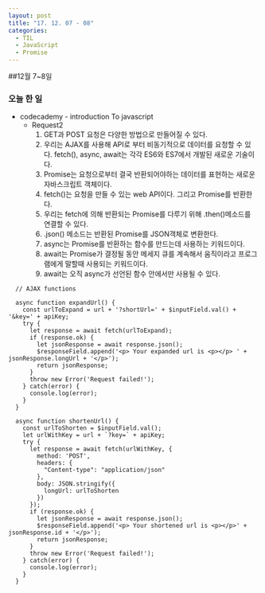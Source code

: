 ```yaml
---
layout: post
title: "17. 12. 07 - 08"
categories:
  -	TIL
  -	JavaScript
  -	Promise
---
```


##12월 7~8일

### 오늘 한 일

-	codecademy - introduction To javascript
	-	Request2
		1.	GET과 POST 요청은 다양한 방법으로 만들어질 수 있다.
		2.	우리는 AJAX를 사용해 API로 부터 비동기적으로 데이터를 요청할 수 있다. fetch(), async, await는 각각 ES6와 ES7에서 개발된 새로운 기술이다.
		3.	Promise는 요청으로부터 결국 반환되어야하는 데이터를 표현하는 새로운 자바스크립트 객체이다.
		4.	fetch()는 요청을 만들 수 있는 web API이다. 그리고 Promise를 반환한다.
		5.	우리는 fetch에 의해 반환되는 Promise를 다루기 위해 .then()메소드를 연결할 수 있다.
		6.	.json() 메소드는 반환된 Promise를 JSON객체로 변환한다.
		7.	async는 Promise를 반환하는 함수를 만드는데 사용하는 키워드이다.
		8.	await는 Promise가 결정될 동안 메세지 큐를 계속해서 움직이라고 프로그램에게 말할때 사용되는 키워드이다.
		9.	await는 오직 async가 선언된 함수 안에서만 사용될 수 있다.

```
  // AJAX functions

  async function expandUrl() {
    const urlToExpand = url + '?shortUrl=' + $inputField.val() + '&key=' + apiKey;
    try {
      let response = await fetch(urlToExpand);
      if (response.ok) {
        let jsonResponse = await response.json();
        $responseField.append('<p> Your expanded url is <p></p> ' + jsonResponse.longUrl + '</p>');
        return jsonResponse;
      }
      throw new Error('Request failed!');
    } catch(error) {
      console.log(error);
    }
  }

  async function shortenUrl() {
    const urlToShorten = $inputField.val();
    let urlWithKey = url + `?key=` + apiKey;
    try {
      let response = await fetch(urlWithKey, {
        method: 'POST',
        headers: {
          "Content-type": "application/json"
        },
        body: JSON.stringify({
          longUrl: urlToShorten
        })
      });
      if (response.ok) {
        let jsonResponse = await response.json();
        $responseField.append('<p> Your shortened url is <p></p>' + jsonResponse.id + '</p>');
        return jsonResponse;
      }
      throw new Error('Request failed!');
    } catch(error) {
      console.log(error);
    }
  }

```
